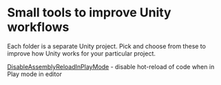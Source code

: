 
# Small tools to improve Unity workflows

Each folder is a separate Unity project. Pick and choose from these to improve how Unity works for your particular project.

[DisableAssemblyReloadInPlayMode](DisableAssemblyReloadInPlayMode) - disable hot-reload of code when in Play mode in editor
